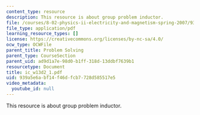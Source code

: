 ```yaml
---
content_type: resource
description: This resource is about group problem inductor.
file: /courses/8-02-physics-ii-electricity-and-magnetism-spring-2007/939a5e6abf14f46dfcb7728d585517e5_ic_w13d2_1.pdf
file_type: application/pdf
learning_resource_types: []
license: https://creativecommons.org/licenses/by-nc-sa/4.0/
ocw_type: OCWFile
parent_title: Problem Solving
parent_type: CourseSection
parent_uid: ad9d1a7e-98d0-b1ff-318d-13ddbf7639b1
resourcetype: Document
title: ic_w13d2_1.pdf
uid: 939a5e6a-bf14-f46d-fcb7-728d585517e5
video_metadata:
  youtube_id: null
---
```

This resource is about group problem inductor.